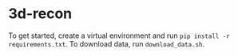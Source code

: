 # 3d-recon

To get started, create a virtual environment and run `pip install -r requirements.txt`. To download data, run `download_data.sh`.
